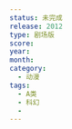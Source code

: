 ```yaml
---
status: 未完成
release: 2012
type: 剧场版
score:
year:
month:
category:
  - 动漫
tags:
  - A类
  - 科幻
  - 
---
```

